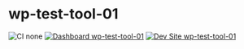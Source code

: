 # wp-test-tool-01

![CI none](https://img.shields.io/badge/ci-none-orange.svg)
[![Dashboard wp-test-tool-01](https://img.shields.io/badge/dashboard-wp_test_tool_01-yellow.svg)](https://dashboard.pantheon.io/sites/68aae3eb-d9bd-4014-aae9-eaa559462b85#dev/code)
[![Dev Site wp-test-tool-01](https://img.shields.io/badge/site-wp_test_tool_01-blue.svg)](http://dev-wp-test-tool-01.pantheonsite.io/)